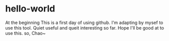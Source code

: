 # hello-world
At the beginning
This is a first day of using github.
I'm adapting by mysef to use this tool.
Quiet useful and queit interesting so far.
Hope I'll be good at to use this.
so, Chao~
